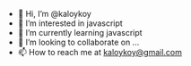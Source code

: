 - 👋 Hi, I’m @kaloykoy
- 👀 I’m interested in javascript
- 🌱 I’m currently learning javascript
- 💞️ I’m looking to collaborate on ...
- 📫 How to reach me at kaloykoy@gmail.com

<!---
kaloykoy/kaloykoy is a ✨ special ✨ repository because its `README.md` (this file) appears on your GitHub profile.
You can click the Preview link to take a look at your changes.
--->
